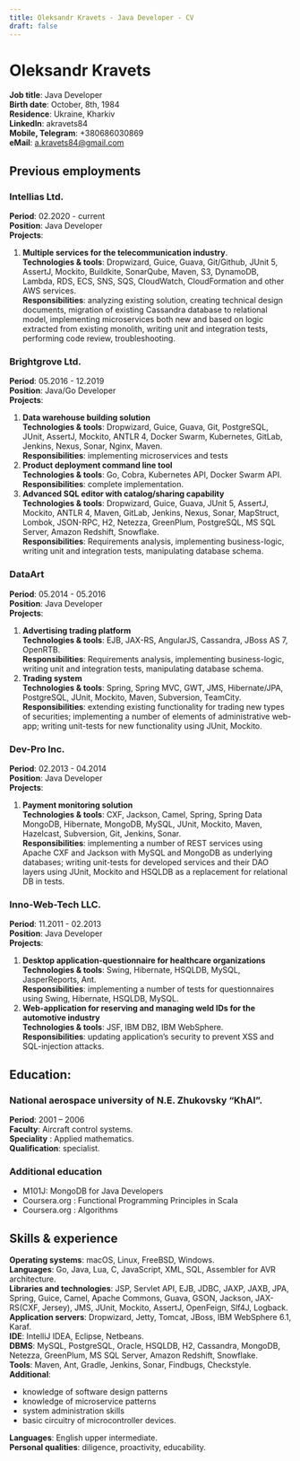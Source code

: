 ```yaml
---
title: Oleksandr Kravets - Java Developer - CV
draft: false
---
```

# Oleksandr Kravets

**Job title**:          Java Developer  
**Birth date**:         October, 8th, 1984  
**Residence**:          Ukraine, Kharkiv  
**LinkedIn**:           akravets84  
**Mobile, Telegram**:   +380686030869  
**eMail**:              a.kravets84@gmail.com  

## Previous employments

### Intellias Ltd.
**Period**: 02.2020 - current  
**Position**: Java Developer  
**Projects**:  
1. **Multiple services for the telecommunication industry**.  
**Technologies & tools**: Dropwizard, Guice, Guava, Git/Github, JUnit 5, AssertJ, Mockito, Buildkite, SonarQube, Maven, S3, DynamoDB, Lambda, RDS, ECS, SNS, SQS, CloudWatch, CloudFormation and other AWS services.  
**Responsibilities**: analyzing existing solution, creating technical design documents, migration of existing Cassandra database to relational model, implementing microservices both new and based on logic extracted from existing monolith, writing unit and integration tests, performing code review, troubleshooting.  

### Brightgrove Ltd.
**Period**: 05.2016 - 12.2019  
**Position**: Java/Go Developer  
**Projects**:  
1. **Data warehouse building solution**  
**Technologies & tools**: Dropwizard, Guice, Guava, Git, PostgreSQL, JUnit, AssertJ, Mockito, ANTLR 4, Docker Swarm, Kubernetes, GitLab, Jenkins, Nexus, Sonar, Nginx, Maven.  
**Responsibilities**: implementing microservices and tests  
2. **Product deployment command line tool**  
**Technologies & tools**: Go, Cobra, Kubernetes API, Docker Swarm API.  
**Responsibilities**: complete implementation.  
3. **Advanced SQL editor with catalog/sharing capability**  
**Technologies & tools**: Dropwizard, Guice, Guava, JUnit 5, AssertJ, Mockito, ANTLR 4, Maven, GitLab, Jenkins, Nexus, Sonar, MapStruct, Lombok, JSON-RPC, H2, Netezza, GreenPlum, PostgreSQL, MS SQL Server, Amazon Redshift, Snowflake.  
**Responsibilities**: Requirements analysis, implementing  business-logic, writing unit and integration tests, manipulating database schema.

### DataArt
**Period**: 05.2014 - 05.2016  
**Position**: Java Developer  
**Projects**:  
1. **Advertising trading platform**  
**Technologies & tools**: EJB, JAX-RS, AngularJS, Cassandra, JBoss AS 7, OpenRTB.  
**Responsibilities**: Requirements analysis, implementing  business-logic, writing unit and integration tests, manipulating database schema.  
2. **Trading system**  
**Technologies & tools**: Spring, Spring MVC, GWT, JMS, Hibernate/JPA, PostgreSQL, JUnit, Mockito, Maven, Subversion, TeamCity.  
**Responsibilities**: extending existing functionality for trading new types of securities; implementing a number of elements of administrative web-app; writing unit-tests for new functionality using JUnit, Mockito.  

### Dev-Pro Inc.
**Period**: 02.2013 - 04.2014    
**Position**: Java Developer  
**Projects**:  
1. **Payment monitoring solution**  
**Technologies & tools**: CXF, Jackson, Camel, Spring, Spring Data MongoDB, Hibernate, MongoDB, MySQL, JUnit, Mockito, Maven, Hazelcast, Subversion, Git, Jenkins, Sonar.  
**Responsibilities**: implementing a number of REST services using Apache CXF and Jackson with MySQL and MongoDB as underlying databases; writing unit-tests for developed services and their DAO layers using JUnit, Mockito and HSQLDB as a replacement for relational DB in tests.  

### Inno-Web-Tech LLC.
**Period**: 11.2011 - 02.2013  
**Position**: Java Developer  
**Projects**:  
1. **Desktop application-questionnaire for healthcare organizations**  
**Technologies & tools**: Swing, Hibernate, HSQLDB, MySQL, JasperReports, Ant.  
**Responsibilities**: implementing a number of tests for questionnaires using Swing, Hibernate, HSQLDB, MySQL.  
2. **Web-application for reserving and managing weld IDs for the automotive industry**  
**Technologies & tools**: JSF, IBM DB2, IBM WebSphere.  
**Responsibilities**: updating application’s security to prevent XSS and SQL-injection attacks.  

## Education:
### National aerospace university of N.E. Zhukovsky “KhAI”.  
**Period**: 2001 – 2006  
**Faculty**: Aircraft control systems.  
**Speciality** : Applied mathematics.  
**Qualification**: specialist.

### Additional education
- M101J: MongoDB for Java Developers
- Coursera.org : Functional Programming Principles in Scala
- Coursera.org : Algorithms

## Skills & experience
**Operating systems**: macOS, Linux, FreeBSD, Windows.  
**Languages**: Go, Java, Lua, С, JavaScript, XML, SQL, Assembler for AVR architecture.  
**Libraries and technologies**: JSP, Servlet API, EJB, JDBC, JAXP, JAXB, JPA, Spring, Guice, Camel, Apache Commons, Guava, GSON, Jackson, JAX-RS(CXF, Jersey), JMS, JUnit, Mockito, AssertJ, OpenFeign, Slf4J, Logback.  
**Application servers**: Dropwizard, Jetty, Tomcat, JBoss, IBM WebSphere 6.1, Karaf.  
**IDE**: IntelliJ IDEA, Eclipse, Netbeans.  
**DBMS**: MySQL, PostgreSQL, Oracle, HSQLDB, H2, Cassandra, MongoDB, Netezza, GreenPlum, MS SQL Server, Amazon Redshift, Snowflake.  
**Tools**: Maven, Ant, Gradle, Jenkins, Sonar, Findbugs, Checkstyle.  
**Additional**:
- knowledge of software design patterns
- knowledge of microservice patterns
- system administration skills
- basic circuitry of microcontroller devices.

**Languages**: English upper intermediate.  
**Personal qualities**: diligence, proactivity, educability.  



